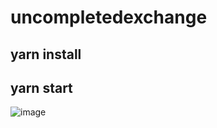 # uncompletedexchange
yarn install
-
yarn start
-
![image](https://user-images.githubusercontent.com/94198465/159078538-ad04ac5f-d4c0-4b24-a61a-79caf10be855.png)
